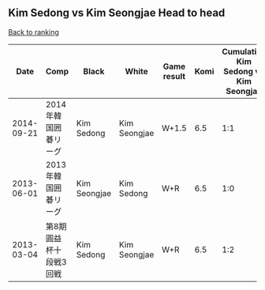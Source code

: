 ## Kim Sedong vs Kim Seongjae Head to head

[Back to ranking](../../index.md)




| **Date** | **Comp** | **Black** | **White** | **Game result** | **Komi** | **Cumulative Kim Sedong vs Kim Seongjae** | **Kim Sedong streak** | **Kim Seongjae streak** | 
| --- | --- | --- | --- | --- | --- | --- | --- | --- |
| 2014-09-21 | 2014年韓国囲碁リーグ | Kim Sedong | Kim Seongjae | W+1.5 | 6.5 | 1:1 | 0 | 1 | 
| 2013-06-01 | 2013年韓国囲碁リーグ | Kim Seongjae | Kim Sedong | W+R | 6.5 | 1:0 | 1 | 0 | 
| 2013-03-04 | 第8期圓益杯十段戦3回戦 | Kim Sedong | Kim Seongjae | W+R | 6.5 | 1:2 | 0 | 2 |




